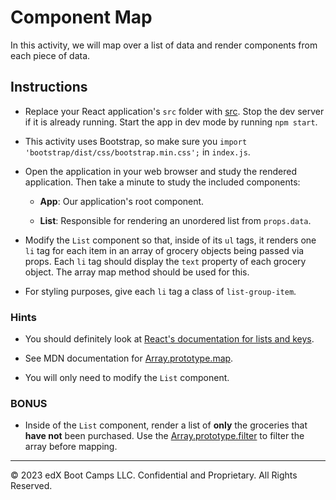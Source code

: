 # Component Map

In this activity, we will map over a list of data and render components from each piece of data.

## Instructions

* Replace your React application's `src` folder with [src](starter/src). Stop the dev server if it is already running. Start the app in dev mode by running `npm start`.

* This activity uses Bootstrap, so make sure you `import 'bootstrap/dist/css/bootstrap.min.css';` in `index.js`.

* Open the application in your web browser and study the rendered application. Then take a minute to study the included components:

  * **App**: Our application's root component.

  * **List**: Responsible for rendering an unordered list from `props.data`.

* Modify the `List` component so that, inside of its `ul` tags, it renders one `li` tag for each item in an array of grocery objects being passed via props. Each `li` tag should display the `text` property of each grocery object. The array map method should be used for this.

* For styling purposes, give each `li` tag a class of `list-group-item`.

### Hints

* You should definitely look at [React's documentation for lists and keys](https://facebook.github.io/react/docs/lists-and-keys.html).

* See MDN documentation for [Array.prototype.map](https://developer.mozilla.org/en-US/docs/Web/JavaScript/Reference/Global_Objects/Array/map).

* You will only need to modify the `List` component.

### BONUS

* Inside of the `List` component, render a list of **only** the groceries that **have not** been purchased. Use the [Array.prototype.filter](https://developer.mozilla.org/en-US/docs/Web/JavaScript/Reference/Global_Objects/Array/filter) to filter the array before mapping.

---

© 2023 edX Boot Camps LLC. Confidential and Proprietary. All Rights Reserved.
